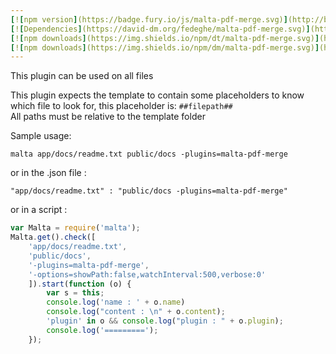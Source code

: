 ```yaml
---
[![npm version](https://badge.fury.io/js/malta-pdf-merge.svg)](http://badge.fury.io/js/malta-pdf-merge)
[![Dependencies](https://david-dm.org/fedeghe/malta-pdf-merge.svg)](https://david-dm.org/fedeghe/malta-pdf-merge)
[![npm downloads](https://img.shields.io/npm/dt/malta-pdf-merge.svg)](https://npmjs.org/package/malta-pdf-merge)
[![npm downloads](https://img.shields.io/npm/dm/malta-pdf-merge.svg)](https://npmjs.org/package/malta-pdf-merge)  
---  
```


This plugin can be used on all files  

This plugin expects the template to contain some placeholders to know which file to look for, this placeholder is:  `##filepath##`  
All paths must be relative to the template folder  

Sample usage:  
```
malta app/docs/readme.txt public/docs -plugins=malta-pdf-merge
```
or in the .json file :
```
"app/docs/readme.txt" : "public/docs -plugins=malta-pdf-merge"
```
or in a script : 
``` js
var Malta = require('malta');
Malta.get().check([
    'app/docs/readme.txt',
    'public/docs',
    '-plugins=malta-pdf-merge',
    '-options=showPath:false,watchInterval:500,verbose:0'
    ]).start(function (o) {
        var s = this;
        console.log('name : ' + o.name)
        console.log("content : \n" + o.content);
        'plugin' in o && console.log("plugin : " + o.plugin);
        console.log('=========');
    });
```